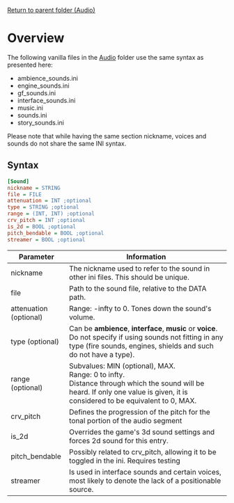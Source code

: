 [Return to parent folder (Audio)](../Audio/index.md)

# Overview
The following vanilla files in the [Audio](../Audio/) folder use the same syntax as presented here:

* ambience_sounds.ini
* engine_sounds.ini
* gf_sounds.ini
* interface_sounds.ini
* music.ini
* sounds.ini
* story_sounds.ini

Please note that while having the same section nickname, voices and sounds do not share the same INI syntax.

## Syntax

```ini
[Sound] 
nickname = STRING 
file = FILE 
attenuation = INT ;optional
type = STRING ;optional
range = (INT, INT) ;optional
crv_pitch = INT ;optional
is_2d = BOOL ;optional
pitch_bendable = BOOL ;optional
streamer = BOOL ;optional
```

| Parameter              | Information                                                                                                                                                                       |
| ---------------------- | --------------------------------------------------------------------------------------------------------------------------------------------------------------------------------- |
| nickname               | The nickname used to refer to the sound in other ini files. This should be unique.                                                                                                |
| file                   | Path to the sound file, relative to the DATA path.                                                                                                                                |
| attenuation (optional) | Range: -infty to 0. Tones down the sound's volume.                                                                                                                                |
| type (optional)        | Can be **ambience**, **interface**, **music** or **voice**. Do not specify if using sounds not fitting in any type (fire sounds, engines, shields and such do not have a type).   |
| range (optional)       | Subvalues: MIN (optional), MAX.<br>Range: 0 to infty.<br>Distance through which the sound will be heard. If only one value is given, it is considered to be equivalent to 0, MAX. |
| crv_pitch              | Defines the progression of the pitch for the tonal portion of the audio segment                                                                                                   |
| is_2d                  | Overrides the game's 3d sound settings and forces 2d sound for this entry.                                                                                                        |
| pitch_bendable         | Possibly related to crv_pitch, allowing it to be toggled in the ini. Requires testing                                                                                             |
| streamer               | Is used in interface sounds and certain voices, most likely to denote the lack of a positionable source.                                                                          |